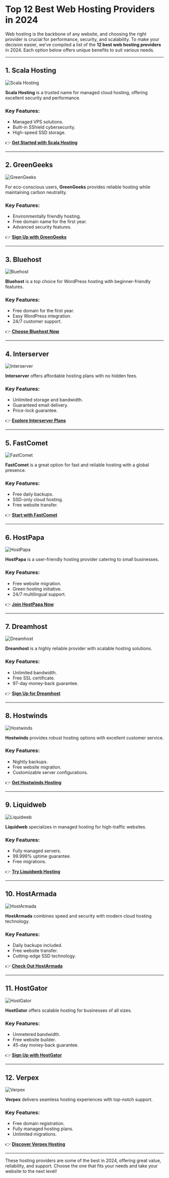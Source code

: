 # Top 12 Best Web Hosting Providers in 2024  

Web hosting is the backbone of any website, and choosing the right provider is crucial for performance, security, and scalability. To make your decision easier, we’ve compiled a list of the **12 best web hosting providers** in 2024. Each option below offers unique benefits to suit various needs.  

---

## 1. **Scala Hosting**  

![Scala Hosting](https://i.imgur.com/uJ5JIK3.png "Scala Web Hosting")  

**Scala Hosting** is a trusted name for managed cloud hosting, offering excellent security and performance.  

### Key Features:  
- Managed VPS solutions.  
- Built-in SShield cybersecurity.  
- High-speed SSD storage.  

👉 **[Get Started with Scala Hosting](https://snipitx.com/scala-jy)**  

---

## 2. **GreenGeeks**  

![GreenGeeks](https://i.imgur.com/eEwuntu.jpg "GreenGeeks Hosting")  

For eco-conscious users, **GreenGeeks** provides reliable hosting while maintaining carbon neutrality.  

### Key Features:  
- Environmentally friendly hosting.  
- Free domain name for the first year.  
- Advanced security features.  

👉 **[Sign Up with GreenGeeks](https://snipitx.com/greengeeks-jy)**  

---

## 3. **Bluehost**  

![Bluehost](https://i.imgur.com/PasFF9E.jpeg "Bluehost Hosting")  

**Bluehost** is a top choice for WordPress hosting with beginner-friendly features.  

### Key Features:  
- Free domain for the first year.  
- Easy WordPress integration.  
- 24/7 customer support.  

👉 **[Choose Bluehost Now](https://snipitx.com/bluehost-jy)**  

---

## 4. **Interserver**  

![Interserver](https://i.imgur.com/OM5dOEW.jpeg "Interserver Hosting")  

**Interserver** offers affordable hosting plans with no hidden fees.  

### Key Features:  
- Unlimited storage and bandwidth.  
- Guaranteed email delivery.  
- Price-lock guarantee.  

👉 **[Explore Interserver Plans](https://snipitx.com/interserver-jy)**  

---

## 5. **FastComet**  

![FastComet](https://i.imgur.com/7qgXuWp.png "FastComet Hosting")  

**FastComet** is a great option for fast and reliable hosting with a global presence.  

### Key Features:  
- Free daily backups.  
- SSD-only cloud hosting.  
- Free website transfer.  

👉 **[Start with FastComet](https://snipitx.com/fastcomet-jy)**  

---

## 6. **HostPapa**  

![HostPapa](https://i.imgur.com/ouDTkvl.jpeg "HostPapa Hosting")  

**HostPapa** is a user-friendly hosting provider catering to small businesses.  

### Key Features:  
- Free website migration.  
- Green hosting initiative.  
- 24/7 multilingual support.  

👉 **[Join HostPapa Now](https://snipitx.com/hostpapa-jy)**  

---

## 7. **Dreamhost**  

![Dreamhost](https://i.imgur.com/rXIg8ip.jpeg "Dreamhost Hosting")  

**Dreamhost** is a highly reliable provider with scalable hosting solutions.  

### Key Features:  
- Unlimited bandwidth.  
- Free SSL certificate.  
- 97-day money-back guarantee.  

👉 **[Sign Up for Dreamhost](https://snipitx.com/dreamhost-jy)**  

---

## 8. **Hostwinds**  

![Hostwinds](https://i.imgur.com/53aSNXx.jpeg "Hostwinds Hosting")  

**Hostwinds** provides robust hosting options with excellent customer service.  

### Key Features:  
- Nightly backups.  
- Free website migration.  
- Customizable server configurations.  

👉 **[Get Hostwinds Hosting](https://snipitx.com/hostwinds-jy)**  

---

## 9. **Liquidweb**  

![Liquidweb](https://i.imgur.com/4IvT9SC.jpeg "Liquidweb Hosting")  

**Liquidweb** specializes in managed hosting for high-traffic websites.  

### Key Features:  
- Fully managed servers.  
- 99.999% uptime guarantee.  
- Free migrations.  

👉 **[Try Liquidweb Hosting](https://snipitx.com/liquidweb-jy)**  

---

## 10. **HostArmada**  

![HostArmada](https://i.imgur.com/KFbdf3o.jpeg "HostArmada Hosting")  

**HostArmada** combines speed and security with modern cloud hosting technology.  

### Key Features:  
- Daily backups included.  
- Free website transfer.  
- Cutting-edge SSD technology.  

👉 **[Check Out HostArmada](https://snipitx.com/hostarmada-jy)**  

---

## 11. **HostGator**  

![HostGator](https://i.imgur.com/BcVkH57.jpeg "HostGator Hosting")  

**HostGator** offers scalable hosting for businesses of all sizes.  

### Key Features:  
- Unmetered bandwidth.  
- Free website builder.  
- 45-day money-back guarantee.  

👉 **[Sign Up with HostGator](https://snipitx.com/hostgator-jy)**  

---

## 12. **Verpex**  

![Verpex](https://i.imgur.com/6x5LhiS.jpeg "Verpex Hosting")  

**Verpex** delivers seamless hosting experiences with top-notch support.  

### Key Features:  
- Free domain registration.  
- Fully managed hosting plans.  
- Unlimited migrations.  

👉 **[Discover Verpex Hosting](https://snipitx.com/verpex-jy)**  

---

These hosting providers are some of the best in 2024, offering great value, reliability, and support. Choose the one that fits your needs and take your website to the next level!  